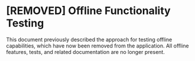 # [REMOVED] Offline Functionality Testing

This document previously described the approach for testing offline capabilities, which have now been removed from the application. All offline features, tests, and related documentation are no longer present.
